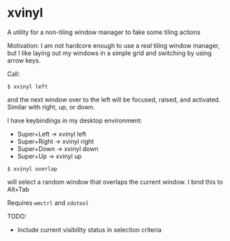 # xvinyl 
A utility for a non-tiling window manager to fake some tiling actions

Motivation:
I am not hardcore enough to use a *real* tiling window manager, but I like laying out my windows in a simple grid and switching by using arrow keys. 

Call:

`$ xvinyl left`

and the next window over to the left will be focused, raised, and activated. Similar with right, up, or down.

I have keybindings in my desktop environment:
* Super+Left -> xvinyl left
* Super+Right -> xvinyl right
* Super+Down -> xvinyl down
* Super+Up -> xvinyl up

`$ xvinyl overlap`

will select a random window that overlaps the current window. I bind this to Alt+Tab

Requires `wmctrl` and `xdotool`

TODO:
* Include current visibility status in selection criteria
